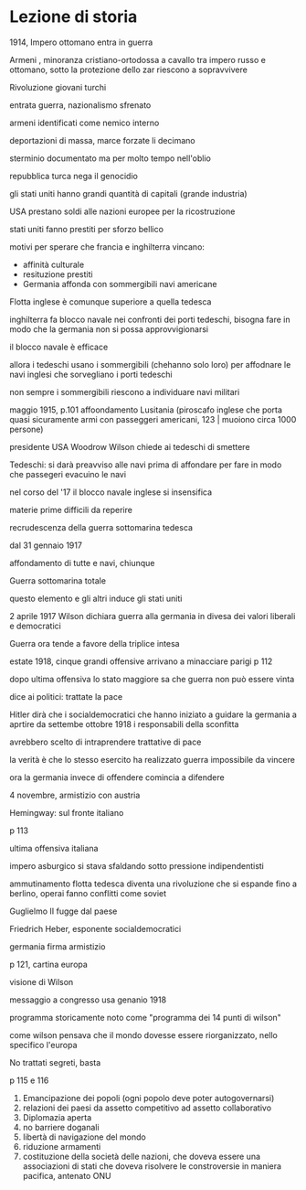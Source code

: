 # Lezione di storia

1914, Impero ottomano entra in guerra

Armeni , minoranza cristiano-ortodossa a cavallo tra impero russo e ottomano, sotto la protezione dello zar riescono a sopravvivere


Rivoluzione giovani turchi

entrata guerra, nazionalismo sfrenato

armeni identificati come nemico interno

deportazioni di massa, marce forzate li decimano


sterminio documentato ma per molto tempo nell'oblio

repubblica turca nega il genocidio

gli stati uniti hanno grandi quantità di capitali  (grande industria)


USA prestano soldi alle nazioni europee per la ricostruzione

stati uniti fanno prestiti per sforzo bellico

motivi per sperare che francia e inghilterra vincano:
* affinità culturale
* resituzione prestiti
* Germania affonda con sommergibili navi americane

Flotta inglese è comunque superiore a quella tedesca

inghilterra fa blocco navale nei confronti dei porti tedeschi, bisogna fare in modo che la germania non si possa approvvigionarsi

il blocco navale è efficace

allora i tedeschi usano i sommergibili (chehanno solo loro) per affodnare le navi inglesi che sorvegliano i porti tedeschi

non sempre i sommergibili riescono a individuare navi militari

maggio 1915, p.101 affoondamento Lusitania (piroscafo inglese che porta quasi sicuramente armi con passeggeri americani, 123 | muoiono circa 1000 persone)

presidente USA Woodrow Wilson chiede ai tedeschi di smettere

Tedeschi: si darà preavviso alle navi prima di affondare per fare in modo che passegeri evacuino le navi


nel corso del '17 il blocco navale inglese si insensifica

materie prime difficili da reperire

recrudescenza della guerra sottomarina tedesca

dal 31 gennaio 1917

affondamento di tutte e navi, chiunque 

Guerra sottomarina totale

questo elemento e gli altri induce gli stati uniti

2 aprile 1917 Wilson dichiara guerra alla germania in divesa dei valori liberali e democratici

Guerra ora tende a favore della triplice intesa


estate 1918, cinque grandi offensive arrivano a minacciare parigi p 112

dopo ultima offensiva lo stato maggiore sa che guerra non può essere vinta


dice ai politici: trattate la pace

Hitler dirà che i socialdemocratici che hanno iniziato a guidare la germania a aprtire da settembe ottobre 1918 i responsabili della sconfitta

avrebbero scelto di intraprendere trattative di pace

la verità è che lo stesso esercito ha realizzato guerra impossibile da vincere


ora la germania invece di offendere comincia a difendere

4 novembre, armistizio con austria

Hemingway: sul fronte italiano


p 113

ultima offensiva italiana

impero asburgico si stava sfaldando sotto pressione indipendentisti


ammutinamento flotta tedesca diventa una rivoluzione che si espande fino a berlino, operai fanno conflitti come soviet

Guglielmo II fugge dal paese

Friedrich Heber, esponente socialdemocratici

germania firma armistizio

p 121, cartina europa

visione di Wilson

messaggio a congresso usa genanio 1918

programma storicamente noto come "programma dei 14 punti di wilson"

come wilson pensava che il mondo dovesse essere riorganizzato, nello specifico l'europa

No trattati segreti, basta


p 115 e 116

1. Emancipazione dei popoli (ogni popolo deve poter autogovernarsi)
2. relazioni dei paesi da assetto competitivo ad assetto collaborativo
3. Diplomazia aperta
4. no barriere doganali
5. libertà di navigazione del mondo
6. riduzione armamenti
7. costituzione della società delle nazioni, che doveva essere una associazioni di stati che doveva risolvere le constroversie in maniera pacifica, antenato ONU
<!--stackedit_data:
eyJoaXN0b3J5IjpbLTExNDU1NDM5MDIsLTUyMzA1MjcyMSwtMT
g3MzkzMDA3NV19
-->